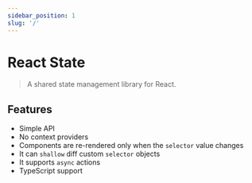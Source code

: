```yaml
---
sidebar_position: 1
slug: '/'
---
```


# React State

> A shared state management library for React.

## Features

- Simple API
- No context providers
- Components are re-rendered only when the `selector` value changes
- It can `shallow` diff custom `selector` objects
- It supports `async` actions
- TypeScript support